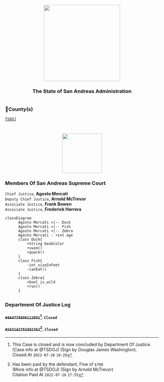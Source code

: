 <div align="center">
<img width="250" height="auto" src="https://forum.nes-newlife.de/wcf/image-proxy/?key=f0c867469b101ad75cd2f12f2b055a36eb57b55bdaaa536c7a77576c58b9ae87-aHR0cHM6Ly9pLmliYi5jby9zYndMVFZYL1l1WHRjVDIucG5n" />
</div>

<h3 align="center">The State of San Andreas Administration</h3>

#

### 🔰County(s) 
  
  [`TSDOJ`](https://github.com/NotKaarlo/FivePD-Reports/tree/main/TSDOJ)

#

<div align="center">
<img width="auto" height="130" src="https://justice-ls.xyz/wp-content/uploads/2020/07/doj-vector.png" />
</div>

### Members Of San Andreas Supreme Court
  `Chief Justice`, **Agosto Mercati**   
  `Deputy Chief Justice`, **Arnold McTrevor**    
  `Associate Justice`, **Frank Bowen**   
  `Associate Justice`, **Frederick Herrera** 

```mermaid
classDiagram
      Agosto Mercati <|-- Duck
      Agosto Mercati <|-- Fish
      Agosto Mercati <|-- Zebra
      Agosto Mercati : +int age
      class Duck{
          +String beakColor
          +swim()
          +quack()
      }
      class Fish{
          -int sizeInFeet
          -canEat()
      }
      class Zebra{
          +bool is_wild
          +run()
      }
```

##

### Department Of Justice Log
#### ~~`#444778496112091`~~[^1]. `Closed`
#### ~~`#243142782492362`~~[^2]. `Closed`

[^1]: This Case is closed and is now concluded by Department Of Justice.  
  (Case info at @TSDOJ) (Sign by Douglas James Washington).  
  Closed At `2022-07-26` `18:26`    
[^2]:  Has been paid by the defendant, Fine of `$700`  
  (More info at @TSDOJ) (Sign by Arnold McTrevor)  
  Citation Paid At `2022-07-26` `17:55`  
